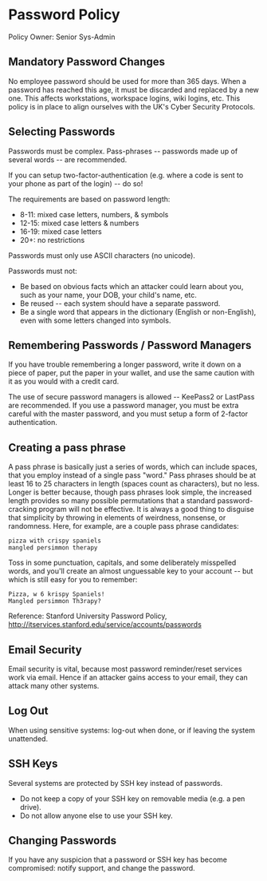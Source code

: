 # Password Policy

Policy Owner: Senior Sys-Admin

## Mandatory Password Changes

No employee password should be used for more than 365 days. When a password has reached this age, it must be discarded and replaced by a new one. This affects workstations, workspace logins, wiki logins, etc. This policy is in place to align ourselves with the UK's Cyber Security Protocols.

## Selecting Passwords

Passwords must be complex. Pass-phrases -- passwords made up of several words -- are recommended.

If you can setup two-factor-authentication (e.g. where a code is sent to your phone as part of the login) -- do so!

The requirements are based on password length:

- 8-11: mixed case letters, numbers, & symbols
- 12-15: mixed case letters & numbers
- 16-19: mixed case letters
- 20+: no restrictions

Passwords must only use ASCII characters (no unicode).

Passwords must not:

- Be based on obvious facts which an attacker could learn about you, such as your name, your DOB, your child's name, etc.
- Be reused -- each system should have a separate password.
- Be a single word that appears in the dictionary (English or non-English), even with some letters changed into symbols.

## Remembering Passwords / Password Managers

If you have trouble remembering a longer password, write it down on a piece of paper, put the paper in your wallet, and use the same caution with it as you would with a credit card.

The use of secure password managers is allowed -- KeePass2 or LastPass are recommended.
If you use a password manager, you must be extra careful with the master password, and you must setup a form of 2-factor authentication.

## Creating a pass phrase

A pass phrase is basically just a series of words, which can include spaces, that you employ instead of a single pass "word." Pass phrases should be at least 16 to 25 characters in length (spaces count as characters), but no less. Longer is better because, though pass phrases look simple, the increased length provides so many possible permutations that a standard password-cracking program will not be effective. It is always a good thing to disguise that simplicity by throwing in elements of weirdness, nonsense, or randomness. Here, for example, are a couple pass phrase candidates:

```
pizza with crispy spaniels
mangled persimmon therapy
```

Toss in some punctuation, capitals, and some deliberately misspelled words, and you'll create an almost unguessable key to your account -- but which is still easy for you to remember:

```
Pizza, w 6 krispy Spaniels!
Mangled persimmon Th3rapy?
```

Reference: Stanford University Password Policy, http://itservices.stanford.edu/service/accounts/passwords

## Email Security

Email security is vital, because most password reminder/reset services work via email. Hence if an attacker gains access to your email, they can attack many other systems.

## Log Out

When using sensitive systems: log-out when done, or if leaving the system unattended.

## SSH Keys

Several systems are protected by SSH key instead of passwords.

- Do not keep a copy of your SSH key on removable media (e.g. a pen drive).
- Do not allow anyone else to use your SSH key.

## Changing Passwords

If you have any suspicion that a password or SSH key has become compromised: notify support, and change the password.
